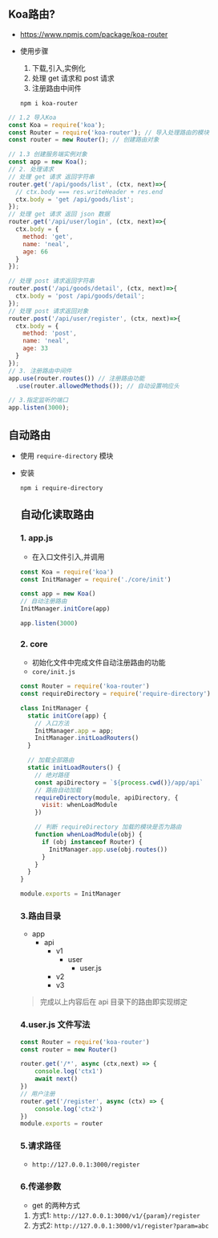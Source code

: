 ## Koa路由?

- https://www.npmjs.com/package/koa-router

- 使用步骤

  1. 下载,引入,实例化
  2. 处理 get 请求和 post 请求
  3. 注册路由中间件

  ```shell
  npm i koa-router
  ```

  

```js
// 1.2 导入Koa
const Koa = require('koa');
const Router = require('koa-router'); // 导入处理路由的模块
const router = new Router(); // 创建路由对象

// 1.3 创建服务端实例对象
const app = new Koa();
// 2. 处理请求
// 处理 get 请求 返回字符串
router.get('/api/goods/list', (ctx, next)=>{
  // ctx.body === res.writeHeader + res.end
  ctx.body = 'get /api/goods/list'; 
});
// 处理 get 请求 返回 json 数据
router.get('/api/user/login', (ctx, next)=>{
  ctx.body = {
    method: 'get',
    name: 'neal',
    age: 66
  }
});

// 处理 post 请求返回字符串
router.post('/api/goods/detail', (ctx, next)=>{
  ctx.body = 'post /api/goods/detail';
});
// 处理 post 请求返回对象
router.post('/api/user/register', (ctx, next)=>{
  ctx.body = {
    method: 'post',
    name: 'neal',
    age: 33
  }
});
// 3. 注册路由中间件
app.use(router.routes()) // 注册路由功能
  .use(router.allowedMethods()); // 自动设置响应头

// 3.指定监听的端口
app.listen(3000);
```



## 自动路由

- 使用 `require-directory` 模块

- 安装

  ```shell
  npm i require-directory
  ```

  ## 自动化读取路由

  ### 1. app.js

  - 在入口文件引入,并调用

  ```js
  const Koa = require('koa')
  const InitManager = require('./core/init')
  
  const app = new Koa()
  // 自动注册路由
  InitManager.initCore(app)
  
  app.listen(3000)
  
  ```

  

  ### 2. core

  - 初始化文件中完成文件自动注册路由的功能
  - `core/init.js`

  ```js
  const Router = require('koa-router')
  const requireDirectory = require('require-directory')
  
  class InitManager {
    static initCore(app) {
      // 入口方法
      InitManager.app = app;
      InitManager.initLoadRouters()
    }
  
    // 加载全部路由
    static initLoadRouters() {
      // 绝对路径
      const apiDirectory = `${process.cwd()}/app/api`
      // 路由自动加载
      requireDirectory(module, apiDirectory, {
        visit: whenLoadModule
      })
  
      // 判断 requireDirectory 加载的模块是否为路由
      function whenLoadModule(obj) {
        if (obj instanceof Router) {
          InitManager.app.use(obj.routes())
        }
      }
    }
  }
  
  module.exports = InitManager
  ```

  

  ### 3.路由目录

  - app
    - api
      - v1
        - user
          - user.js
      - v2
      - v3

  > 完成以上内容后在 api 目录下的路由即实现绑定

  ### 4.user.js 文件写法

  ```js
  const Router = require('koa-router')
  const router = new Router()
  
  router.get('/*', async (ctx,next) => {
      console.log('ctx1')
      await next()
  })
  // 用户注册
  router.get('/register', async (ctx) => {
      console.log('ctx2')
  })
  module.exports = router
  ```

  ### 5.请求路径

  - `http://127.0.0.1:3000/register`

  ### 6.传递参数

  - get 的两种方式

  1. 方式1: `http://127.0.0.1:3000/v1/{param}/register`
  2. 方式2: `http://127.0.0.1:3000/v1/register?param=abc`
